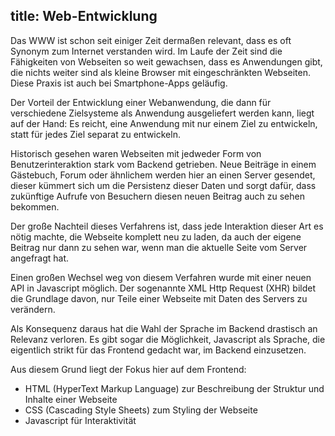 title: Web-Entwicklung
---
Das WWW ist schon seit einiger Zeit dermaßen relevant, dass es oft Synonym zum Internet
verstanden wird. Im Laufe der Zeit sind die Fähigkeiten von Webseiten so weit gewachsen,
dass es Anwendungen gibt, die nichts weiter sind als kleine Browser mit eingeschränkten
Webseiten. Diese Praxis ist auch bei Smartphone-Apps geläufig.

Der Vorteil der Entwicklung einer Webanwendung, die dann für verschiedene Zielsysteme
als Anwendung ausgeliefert werden kann, liegt auf der Hand: Es reicht, eine Anwendung
mit nur einem Ziel zu entwickeln, statt für jedes Ziel separat zu entwickeln.

Historisch gesehen waren Webseiten mit jedweder Form von Benutzerinteraktion stark vom
Backend getrieben. Neue Beiträge in einem Gästebuch, Forum oder ähnlichem werden hier an einen
Server gesendet, dieser kümmert sich um die Persistenz dieser Daten und sorgt dafür, dass
zukünftige Aufrufe von Besuchern diesen neuen Beitrag auch zu sehen bekommen.

Der große Nachteil dieses Verfahrens ist, dass jede Interaktion dieser Art es nötig machte,
die Webseite komplett neu zu laden, da auch der eigene Beitrag nur dann zu sehen war, wenn man
die aktuelle Seite vom Server angefragt hat.

Einen großen Wechsel weg von diesem Verfahren wurde mit einer neuen API in Javascript möglich.
Der sogenannte XML Http Request (XHR) bildet die Grundlage davon, nur Teile einer Webseite
mit Daten des Servers zu verändern.

Als Konsequenz daraus hat die Wahl der Sprache im Backend drastisch an Relevanz verloren.
Es gibt sogar die Möglichkeit, Javascript als Sprache, die eigentlich strikt für das Frontend
gedacht war, im Backend einzusetzen.

Aus diesem Grund liegt der Fokus hier auf dem Frontend:

 * HTML (HyperText Markup Language) zur Beschreibung der Struktur und Inhalte einer Webseite
 * CSS (Cascading Style Sheets) zum Styling der Webseite
 * Javascript für Interaktivität
